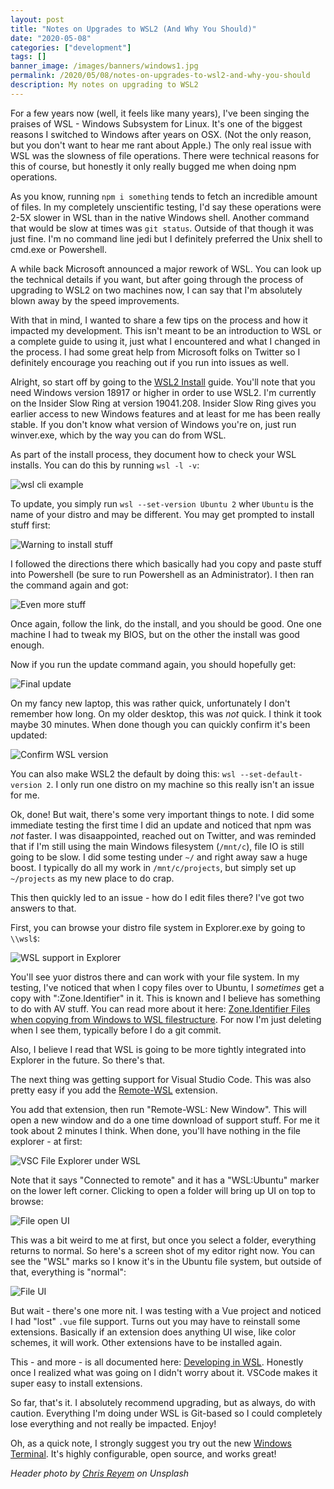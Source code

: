 ```yaml
---
layout: post
title: "Notes on Upgrades to WSL2 (And Why You Should)"
date: "2020-05-08"
categories: ["development"]
tags: []
banner_image: /images/banners/windows1.jpg
permalink: /2020/05/08/notes-on-upgrades-to-wsl2-and-why-you-should
description: My notes on upgrading to WSL2
---
```


For a few years now (well, it feels like many years), I've been singing the praises of WSL - Windows Subsystem for Linux. It's one of the biggest reasons I switched to Windows after years on OSX. (Not the only reason, but you don't want to hear me rant about Apple.) The only real issue with WSL was the slowness of file operations. There were technical reasons for this of course, but honestly it only really bugged me when doing npm operations. 

As you know, running `npm i something` tends to fetch an incredible amount of files. In my completely unscientific testing, I'd say these operations were 2-5X slower in WSL than in the native Windows shell. Another command that would be slow at times was `git status`. Outside of that though it was just fine. I'm no command line jedi but I definitely preferred the Unix shell to cmd.exe or Powershell.

A while back Microsoft announced a major rework of WSL. You can look up the technical details if you want, but after going through the process of upgrading to WSL2 on two machines now, I can say that I'm absolutely blown away by the speed improvements. 

With that in mind, I wanted to share a few tips on the process and how it impacted my development. This isn't meant to be an introduction to WSL or a complete guide to using it, just what I encountered and what I changed in the process. I had some great help from Microsoft folks on Twitter so I definitely encourage you reaching out if you run into issues as well.

Alright, so start off by going to the [WSL2 Install](https://docs.microsoft.com/en-us/windows/wsl/wsl2-install) guide. You'll note that you need Windows version 18917 or higher in order to use WSL2. I'm currently on the Insider Slow Ring at version 19041.208. Insider Slow Ring gives you earlier access to new Windows features and at least for me has been really stable. If you don't know what version of Windows you're on, just run winver.exe, which by the way you can do from WSL.

As part of the install process, they document how to check your WSL installs. You can do this by running `wsl -l -v`:

<p>
<img data-src="https://static.raymondcamden.com/images/2020/05/wsl1.png" alt="wsl cli example" class="lazyload imgborder imgcenter">
</p>

To update, you simply run `wsl --set-version Ubuntu 2` wher `Ubuntu` is the name of your distro and may be different. You may get prompted to install stuff first:

<p>
<img data-src="https://static.raymondcamden.com/images/2020/05/wsl2.png" alt="Warning to install stuff" class="lazyload imgborder imgcenter">
</p>

I followed the directions there which basically had you copy and paste stuff into Powershell (be sure to run Powershell as an Administrator). I then ran the command again and got:

<p>
<img data-src="https://static.raymondcamden.com/images/2020/05/wsl3.png" alt="Even more stuff" class="lazyload imgborder imgcenter">
</p>

Once again, follow the link, do the install, and you should be good. One one machine I had to tweak my BIOS, but on the other the install was good enough.

Now if you run the update command again, you should hopefully get:

<p>
<img data-src="https://static.raymondcamden.com/images/2020/05/wsl4.png" alt="Final update" class="lazyload imgborder imgcenter">
</p>

On my fancy new laptop, this was rather quick, unfortunately I don't remember how long. On my older desktop, this was *not* quick. I think it took maybe 30 minutes. When done though you can quickly confirm it's been updated:

<p>
<img data-src="https://static.raymondcamden.com/images/2020/05/wsl5.png" alt="Confirm WSL version" class="lazyload imgborder imgcenter">
</p>

You can also make WSL2 the default by doing this: `wsl --set-default-version 2`. I only run one distro on my machine so this really isn't an issue for me.

Ok, done! But wait, there's some very important things to note. I did some immediate testing the first time I did an update and noticed that npm was *not* faster. I was disaappointed, reached out on Twitter, and was reminded that if I'm still using the main Windows filesystem (`/mnt/c`), file IO is still going to be slow. I did some testing under `~/` and right away saw a huge boost. I typically do all my work in `/mnt/c/projects`, but simply set up `~/projects` as my new place to do crap. 

This then quickly led to an issue - how do I edit files there? I've got two answers to that.

First, you can browse your distro file system in Explorer.exe by going to `\\wsl$`:

<p>
<img data-src="https://static.raymondcamden.com/images/2020/05/wsl6.png" alt="WSL support in Explorer" class="lazyload imgborder imgcenter">
</p>

You'll see yuor distros there and can work with your file system. In my testing, I've noticed that when I copy files over to Ubuntu, I *sometimes* get a copy with ":Zone.Identifier" in it. This is known and I believe has something to do with AV stuff. You can read more about it here: [Zone.Identifier Files when copying from Windows to WSL filestructure](https://github.com/microsoft/WSL/issues/4609). For now I'm just deleting when I see them, typically before I do a git commit. 

Also, I believe I read that WSL is going to be more tightly integrated into Explorer in the future. So there's that.

The next thing was getting support for Visual Studio Code. This was also pretty easy if you add the [Remote-WSL](https://marketplace.visualstudio.com/items?itemName=ms-vscode-remote.remote-wsl) extension. 

You add that extension, then run "Remote-WSL: New Window". This will open a new window and do a one time download of support stuff. For me it took about 2 minutes I think. When done, you'll have nothing in the file explorer - at first:

<p>
<img data-src="https://static.raymondcamden.com/images/2020/05/wsl7.png" alt="VSC File Explorer under WSL" class="lazyload imgborder imgcenter">
</p>

Note that it says "Connected to remote" and it has a "WSL:Ubuntu" marker on the lower left corner. Clicking to open a folder will bring up UI on top to browse:

<p>
<img data-src="https://static.raymondcamden.com/images/2020/05/wsl8.png" alt="File open UI" class="lazyload imgborder imgcenter">
</p>

This was a bit weird to me at first, but once you select a folder, everything returns to normal. So here's a screen shot of my editor right now. You can see the "WSL" marks so I know it's in the Ubuntu file system, but outside of that, everything is "normal":

<p>
<img data-src="https://static.raymondcamden.com/images/2020/05/wsl9.png" alt="File UI" class="lazyload imgborder imgcenter">
</p>

But wait - there's one more nit. I was testing with a Vue project and noticed I had "lost" `.vue` file support. Turns out you may have to reinstall some extensions. Basically if an extension does anything UI wise, like color schemes, it will work. Other extensions have to be installed again.

This - and more - is all documented here: [Developing in WSL](https://code.visualstudio.com/docs/remote/wsl). Honestly once I realized what was going on I didn't worry about it. VSCode makes it super easy to install extensions.

So far, that's it. I absolutely recommend upgrading, but as always, do with caution. Everything I'm doing under WSL is Git-based so I could completely lose everything and not really be impacted. Enjoy!

Oh, as a quick note, I strongly suggest you try out the new [Windows Terminal](https://github.com/microsoft/terminal). It's highly configurable, open source, and works great!

<i>Header photo by <a href="https://unsplash.com/@chris_reyem?utm_source=unsplash&utm_medium=referral&utm_content=creditCopyText">Chris Reyem</a> on Unsplash</i>